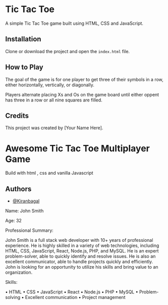 # Tic Tac Toe

A simple Tic Tac Toe game built using HTML, CSS and JavaScript.

## Installation

Clone or download the project and open the `index.html` file.

## How to Play

The goal of the game is for one player to get three of their symbols in a row, either horizontally, vertically, or diagonally.

Players alternate placing Xs and Os on the game board until either oppent has three in a row or all nine squares are filled.

## Credits

This project was created by [Your Name Here].

# Awesome Tic Tac Toe Multiplayer Game

Build with html , css and vanilla Javascript

## Authors

- [@Kiranbagal](https://github.com/Kiranbagal)

Name: John Smith

Age: 32

Professional Summary:

John Smith is a full stack web developer with 10+ years of professional experience. He is highly skilled in a variety of web technologies, including HTML, CSS, JavaScript, React, Node.js, PHP, and MySQL. He is an expert problem-solver, able to quickly identify and resolve issues. He is also an excellent communicator, able to handle projects quickly and efficiently. John is looking for an opportunity to utilize his skills and bring value to an organization. 

Skills:

• HTML
• CSS
• JavaScript
• React
• Node.js
• PHP
• MySQL
• Problem-solving
• Excellent communication
• Project management
